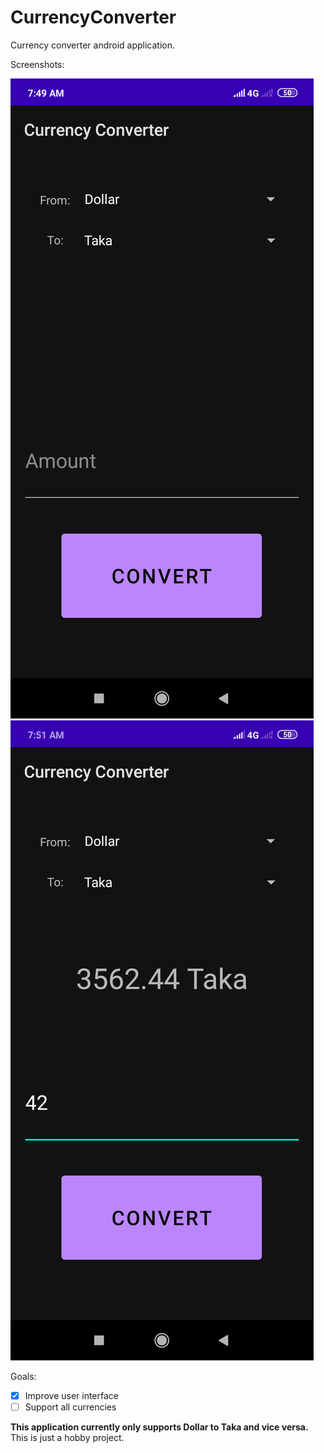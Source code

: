 # CurrencyConverter

Currency converter android application.

Screenshots:

![Default](images/default-screenshot.png?raw=true "Default screenshot")
![Usage](images/usage-screenshot.png?raw=true "Usage screenshot")

Goals:

- [x] Improve user interface
- [ ] Support all currencies

**This application currently only supports Dollar to Taka and vice versa.** This is
just a hobby project.
